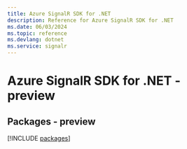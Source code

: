 ```yaml
---
title: Azure SignalR SDK for .NET
description: Reference for Azure SignalR SDK for .NET
ms.date: 06/03/2024
ms.topic: reference
ms.devlang: dotnet
ms.service: signalr
---
```

# Azure SignalR SDK for .NET - preview
## Packages - preview
[!INCLUDE [packages](signalr-index.md)]